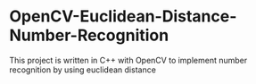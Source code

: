 # OpenCV-Euclidean-Distance-Number-Recognition

This project is written in C++ with OpenCV to implement number recognition by using euclidean distance
